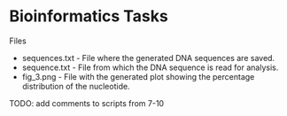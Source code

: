 # Bioinformatics Tasks

Files
- sequences.txt - File where the generated DNA sequences are saved.
- sequence.txt - File from which the DNA sequence is read for analysis.
- fig_3.png - File with the generated plot showing the percentage distribution of the nucleotide.

TODO: add comments to scripts from 7-10
